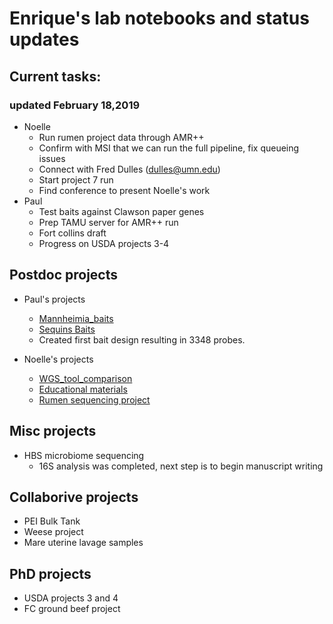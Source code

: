 # Enrique's lab notebooks and status updates


## Current tasks:
### updated February 18,2019
* Noelle
  * Run rumen project data through AMR++
  * Confirm with MSI that we can run the full pipeline, fix queueing issues
  * Connect with Fred Dulles (dulles@umn.edu)
  * Start project 7 run
  * Find conference to present Noelle's work
* Paul
  * Test baits against Clawson paper genes
  * Prep TAMU server for AMR++ run
  * Fort collins draft
  * Progress on USDA projects 3-4
  
  

Postdoc projects
----------------
* Paul's projects
  * [Mannheimia_baits](https://github.com/EnriqueDoster/project_lab_notebooks/blob/master/postdoc_projects/Mannheimia_baits.md)
  * [Sequins Baits](https://github.com/EnriqueDoster/project_lab_notebooks/blob/master/Other_projects/Baits_for_sequins_notebook.md)
  * Created first bait design resulting in 3348 probes.

* Noelle's projects
  * [WGS_tool_comparison](https://github.com/EnriqueDoster/project_lab_notebooks/blob/master/postdoc_projects/WGS_tool_comparison.md)
  * [Educational materials](https://github.com/EnriqueDoster/project_lab_notebooks/blob/master/postdoc_projects/Educational_materials.md)
  * [Rumen sequencing project](https://github.com/EnriqueDoster/project_lab_notebooks/blob/master/postdoc_projects/NCBA_rumen_project_notebook.md)

Misc projects
----------------
* HBS microbiome sequencing
  * 16S analysis was completed, next step is to begin manuscript writing


Collaborive projects
----------------
* PEI Bulk Tank
* Weese project
* Mare uterine lavage samples


PhD projects
----------------
* USDA projects 3 and 4
* FC ground beef project


